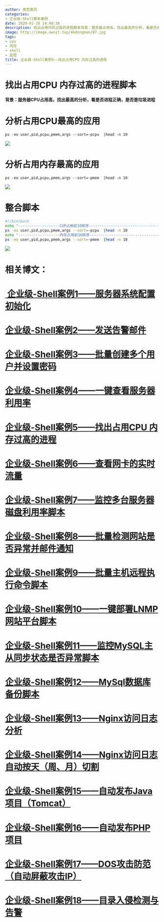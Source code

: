 ```yaml
---
author: 南宫乘风
categories:
- 企业级-Shell脚本案例
date: 2020-01-18 14:40:38
description: 找出占用内存过高的进程脚本背景：服务器占用高，找出最高的分析，看是否进程正确，是否是垃圾进程分析占用最高的应用分析占用内存最高的应用整合脚本占用前排序内存占用前排序相关博文：企业级案例服务器系统配置初。。。。。。。
image: http://image.ownit.top/4kdongman/87.jpg
tags:
- cpu
- 内存
- shell
- 监控
title: 企业级-Shell案例5——找出占用CPU 内存过高的进程
---
```


<!--more-->

# 找出占用CPU 内存过高的进程脚本

**背景：服务器CPU占用高，找出最高的分析，看是否进程正确，是否是垃圾进程**

# **分析占用CPU最高的应用**

```
ps -eo user,pid,pcpu,pmem,args --sort=-pcpu  |head -n 10
```

![](http://image.ownit.top/csdn/20200118143602987.png)

# **分析占用内存最高的应用**

```
ps -eo user,pid,pcpu,pmem,args --sort=-pmem  |head -n 10
```

![](http://image.ownit.top/csdn/20200118143704617.png)

# 整合脚本

```bash
#!/bin/bash
echo "-------------------CUP占用前10排序--------------------------------"
ps -eo user,pid,pcpu,pmem,args --sort=-pcpu  |head -n 10
echo "-------------------内存占用前10排序--------------------------------"
ps -eo user,pid,pcpu,pmem,args --sort=-pmem  |head -n 10
```

![](http://image.ownit.top/csdn/20200118143955877.png)

# 相关博文：

# [ 企业级-Shell案例1——服务器系统配置初始化](https://blog.csdn.net/heian_99/article/details/104027379)

# [企业级-Shell案例2——发送告警邮件](https://blog.csdn.net/heian_99/article/details/104028229)

# [企业级-Shell案例3——批量创建多个用户并设置密码](https://blog.csdn.net/heian_99/article/details/104028407)

# [企业级-Shell案例4——一键查看服务器利用率](https://blog.csdn.net/heian_99/article/details/104028739)

# [企业级-Shell案例5——找出占用CPU 内存过高的进程](https://blog.csdn.net/heian_99/article/details/104030019)

# [企业级-Shell案例6——查看网卡的实时流量](https://blog.csdn.net/heian_99/article/details/104030173)

# [企业级-Shell案例7——监控多台服务器磁盘利用率脚本](https://blog.csdn.net/heian_99/article/details/104031458)

# [企业级-Shell案例8——批量检测网站是否异常并邮件通知](https://blog.csdn.net/heian_99/article/details/104032121)

# [企业级-Shell案例9——批量主机远程执行命令脚本](https://blog.csdn.net/heian_99/article/details/104039706)

# [企业级-Shell案例10——一键部署LNMP网站平台脚本](https://blog.csdn.net/heian_99/article/details/104039886)

# [企业级-Shell案例11——监控MySQL主从同步状态是否异常脚本](https://blog.csdn.net/heian_99/article/details/104040379)

# [企业级-Shell案例12——MySql数据库备份脚本](https://blog.csdn.net/heian_99/article/details/104061077)

# [企业级-Shell案例13——Nginx访问日志分析](https://blog.csdn.net/heian_99/article/details/104061361)

# [企业级-Shell案例14——Nginx访问日志自动按天（周、月）切割](https://blog.csdn.net/heian_99/article/details/104061818)

# [企业级-Shell案例15——自动发布Java项目（Tomcat）](https://blog.csdn.net/heian_99/article/details/104062470)

# [企业级-Shell案例16——自动发布PHP项目](https://blog.csdn.net/heian_99/article/details/104062967)

# [企业级-Shell案例17——DOS攻击防范（自动屏蔽攻击IP）](https://blog.csdn.net/heian_99/article/details/104063402)

# [企业级-Shell案例18——目录入侵检测与告警](https://blog.csdn.net/heian_99/article/details/104063746)